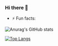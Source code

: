 ### Hi there 👋


- ⚡ Fun facts: 

![Anurag's GitHub stats](https://github-readme-stats.vercel.app/api?username=groadabike&count_private=true&show_icons=true&theme=blueberry)

[![Top Langs](https://github-readme-stats.vercel.app/api/top-langs/?username=groadabike&layout=compact&theme=blueberry&hide=javascript,html,css)](https://github.com/groadabike/github-readme-stats)


<!--
**groadabike/groadabike** is a ✨ _special_ ✨ repository because its `README.md` (this file) appears on your GitHub profile.

Here are some ideas to get you started:

- 🔭 I’m currently working on ...
- 🌱 I’m currently learning ...
- 👯 I’m looking to collaborate on ...
- 🤔 I’m looking for help with ...
- 💬 Ask me about ...
- 📫 How to reach me: ...
- 😄 Pronouns: ...
- ⚡ Fun fact: ...
-->
